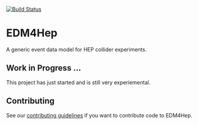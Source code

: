 
[![Build Status](https://travis-ci.com/HSF/EDM4HEP.svg?branch=master)](https://travis-ci.com/HSF/EDM4HEP)

# EDM4Hep


A generic event data model for HEP collider experiments.


## Work in Progress ...

This project has just started and is still very experiemental.


## Contributing

See our [contributing guidelines](./doc/contributing.md) if you want to contribute code to EDM4Hep.

